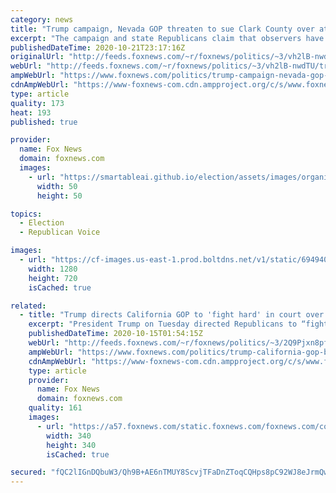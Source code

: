 ```yaml
---
category: news
title: "Trump campaign, Nevada GOP threaten to sue Clark County over attempts to ‘obstruct’ election observation"
excerpt: "The campaign and state Republicans claim that observers have been banned from certain areas where ballots are handled."
publishedDateTime: 2020-10-21T23:17:16Z
originalUrl: "http://feeds.foxnews.com/~r/foxnews/politics/~3/vh2lB-nwdTU/trump-campaign-nevada-gop-complaint-clark-county-ballot-observation"
webUrl: "http://feeds.foxnews.com/~r/foxnews/politics/~3/vh2lB-nwdTU/trump-campaign-nevada-gop-complaint-clark-county-ballot-observation"
ampWebUrl: "https://www.foxnews.com/politics/trump-campaign-nevada-gop-complaint-clark-county-ballot-observation.amp"
cdnAmpWebUrl: "https://www-foxnews-com.cdn.ampproject.org/c/s/www.foxnews.com/politics/trump-campaign-nevada-gop-complaint-clark-county-ballot-observation.amp"
type: article
quality: 173
heat: 193
published: true

provider:
  name: Fox News
  domain: foxnews.com
  images:
    - url: "https://smartableai.github.io/election/assets/images/organizations/foxnews.com-50x50.jpg"
      width: 50
      height: 50

topics:
  - Election
  - Republican Voice

images:
  - url: "https://cf-images.us-east-1.prod.boltdns.net/v1/static/694940094001/52e7c038-31e9-41ca-b866-bc48a70fc439/b27add3f-3eae-4088-beb9-957a3678512b/1280x720/match/image.jpg"
    width: 1280
    height: 720
    isCached: true

related:
  - title: "Trump directs California GOP to 'fight hard' in court over ballot boxes despite prosecution threat"
    excerpt: "President Trump on Tuesday directed Republicans to “fight hard” in court after California’s top election and law enforcement officials, both Democrats, ordered the state GOP to remove unofficial ballot boxes from various locations in three counties by later this week or face prosecution.  "
    publishedDateTime: 2020-10-15T01:54:15Z
    webUrl: "http://feeds.foxnews.com/~r/foxnews/politics/~3/2Q9Pjxn8pf8/trump-california-gop-ballot-boxes-fight-hard"
    ampWebUrl: "https://www.foxnews.com/politics/trump-california-gop-ballot-boxes-fight-hard.amp"
    cdnAmpWebUrl: "https://www-foxnews-com.cdn.ampproject.org/c/s/www.foxnews.com/politics/trump-california-gop-ballot-boxes-fight-hard.amp"
    type: article
    provider:
      name: Fox News
      domain: foxnews.com
    quality: 161
    images:
      - url: "https://a57.foxnews.com/static.foxnews.com/foxnews.com/content/uploads/2019/10/340/340/headshot.jpg?ve=1&tl=1"
        width: 340
        height: 340
        isCached: true

secured: "fQC2lIGnDQbuW3/Qh9B+AE6nTMUY8ScvjTFaDnZToqCQHps8pC92WJ8eJrmQw/YObl+ejlkrSBrT3JWoZJXyPlw5zwrq5yjGasqA3M+KX0hYWVLXgCl6De+b18GXilVe5fS/SKEJ8lkHrvMJtH03bK+Nrr/FoBJnkWfwHxi5NpxrIol3AXgs8E4ALBk4Vpe9kjzjcl6QNHdJK7bmJwE3JnSYcXjnMieBovqShHPKxrri/Bb18fsPdtZgufU42kg2xJcv0dOYae5Q/ZcG8F8HNZ1Ldm4NBh7/1cwXfVRwnlN0TCNuhc1ek6GblvbHwYAA7r1RqpsKhGhsxbT+8HBStL9AboCwxHE30ONZj2C3oNA=;LxjT5MC7gdWjIC1fo1g5iA=="
---
```


